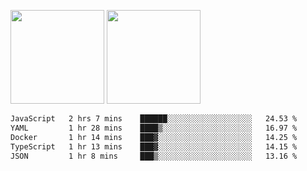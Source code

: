 <img src="https://github-readme-stats.vercel.app/api?username=Dream4ever&count_private=true&show_icons=true&theme=tokyonight" height="150" /> <img src="https://github-readme-stats.vercel.app/api/top-langs/?username=Dream4ever&count_private=true&show_icons=true&theme=tokyonight&langs_count=5&layout=compact" height="150" />

<!--START_SECTION:waka-->

```txt
JavaScript   2 hrs 7 mins    ██████░░░░░░░░░░░░░░░░░░░   24.53 %
YAML         1 hr 28 mins    ████▒░░░░░░░░░░░░░░░░░░░░   16.97 %
Docker       1 hr 14 mins    ███▓░░░░░░░░░░░░░░░░░░░░░   14.25 %
TypeScript   1 hr 13 mins    ███▓░░░░░░░░░░░░░░░░░░░░░   14.15 %
JSON         1 hr 8 mins     ███▒░░░░░░░░░░░░░░░░░░░░░   13.16 %
```

<!--END_SECTION:waka-->
